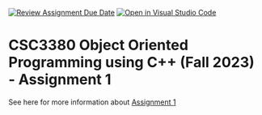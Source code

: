[![Review Assignment Due Date](https://classroom.github.com/assets/deadline-readme-button-24ddc0f5d75046c5622901739e7c5dd533143b0c8e959d652212380cedb1ea36.svg)](https://classroom.github.com/a/LHrIm5Z8)
[![Open in Visual Studio Code](https://classroom.github.com/assets/open-in-vscode-718a45dd9cf7e7f842a935f5ebbe5719a5e09af4491e668f4dbf3b35d5cca122.svg)](https://classroom.github.com/online_ide?assignment_repo_id=11969990&assignment_repo_type=AssignmentRepo)
# CSC3380 Object Oriented Programming using C++ (Fall 2023) - Assignment 1

See here for more information about [Assignment 1][assignment1]

[assignment1]: https://teaching.hkaiser.org/fall2023/csc3380/assignments/assignment1

